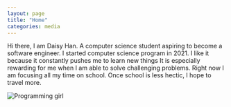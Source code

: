 ```yaml
---
layout: page
title: "Home"
categories: media
---
```


Hi there, I am Daisy Han. 
A computer science student aspiring to become a software engineer. 
I started computer science program in 2021. 
I like it because it constantly pushes me to learn new things
It is especially rewarding for me when I am able to solve challenging problems. 
Right now I am focusing all my time on school.
Once school is less hectic, I hope to travel more. 




![Programming girl](https://thumbs.dreamstime.com/b/illustration-female-software-engineers-brown-background-illustration-female-software-engineers-brown-background-180185974.jpg)
